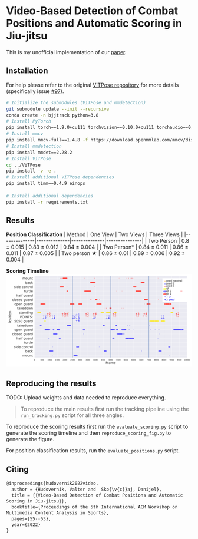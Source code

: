 # Video-Based Detection of Combat Positions and Automatic Scoring in Jiu-jitsu

This is my unofficial implementation of our [paper](https://dl.acm.org/doi/10.1145/3552437.3555707).

## Installation
For help please refer to the original [ViTPose repository](https://github.com/ViTAE-Transformer/ViTPose) for more details (specifically issue [#97](https://github.com/ViTAE-Transformer/ViTPose/issues/97)).
```bash
# Initialize the submodules (ViTPose and mmdetection)
git submodule update --init --recursive
conda create -n bjjtrack python=3.8
# Install PyTorch
pip install torch==1.9.0+cu111 torchvision==0.10.0+cu111 torchaudio==0.9.0 -f https://download.pytorch.org/whl/torch_stable.html
# Install mmcv
pip install mmcv-full==1.4.8 -f https://download.openmmlab.com/mmcv/dist/cu111/torch1.9.0/index.html
# Install mmdetection
pip install mmdet==2.28.2
# Install ViTPose
cd ../ViTPose
pip install -v -e .
# Install additional ViTPose dependencies
pip install timm==0.4.9 einops

# Install additional dependencies
pip install -r requirements.txt
```


## Results

**Position Classification**
| Method       | One View     | Two Views    | Three Views   |
|--------------|--------------|--------------|---------------|
| Two Person   | 0.8 ± 0.015  | 0.83 ± 0.012 | 0.84 ± 0.004  |
| Two Person*  | 0.84 ± 0.011 | 0.86 ± 0.011 | 0.87 ± 0.005  |
| Two person ★ | 0.86 ± 0.01  | 0.89 ± 0.006 | 0.92 ± 0.004  |

**Scoring Timeline**
[![Figure 6. Scoring Timeline](figures/scoring.png)](figures/scoring.png)

## Reproducing the results
TODO: Upload weights and data needed to reproduce everything.
> To reproduce the main results first run the tracking pipeline using the `run_tracking.py` script for all three angles. 

To reproduce the scoring results first run the `evaluate_scoring.py` script to generate the scoring timeline and then `reproduce_scoring_fig.py` to generate the figure.

For position classification results, run the `evaluate_positions.py` script.


## Citing
```
@inproceedings{hudovernik2022video,
  author = {Hudovernik, Valter and  Sko{\v{c}}aj, Danijel},
  title = {{Video-Based Detection of Combat Positions and Automatic Scoring in Jiu-jitsu}},
  booktitle={Proceedings of the 5th International ACM Workshop on Multimedia Content Analysis in Sports},
  pages={55--63},
  year={2022}
}
```
